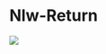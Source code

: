 # Nlw-Return
<img src="https://www.iconbolt.com/preview/facebook/phosphor-regular/chat-teardrop-dots.svg"/>
